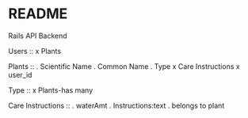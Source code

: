 # README

Rails API Backend

Users :: 
    x Plants

Plants ::
    . Scientific Name
    . Common Name
    . Type
    x Care Instructions
    x user_id

Type ::
    x Plants-has many

Care Instructions ::
    . waterAmt
    . Instructions:text
    . belongs to plant